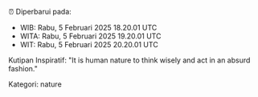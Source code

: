 ⏰ Diperbarui pada:
- WIB: Rabu, 5 Februari 2025 18.20.01 UTC
- WITA: Rabu, 5 Februari 2025 19.20.01 UTC
- WIT: Rabu, 5 Februari 2025 20.20.01 UTC

Kutipan Inspiratif:
"It is human nature to think wisely and act in an absurd fashion."


Kategori: nature

